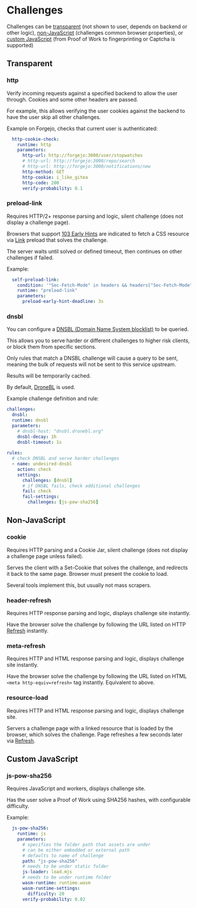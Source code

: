 # Challenges

Challenges can be [transparent](#transparent) (not shown to user, depends on backend or other logic), [non-JavaScript](#non-javascript) (challenges common browser properties), or [custom JavaScript](README.md#custom-javascript) (from Proof of Work to fingerprinting or Captcha is supported)

## Transparent

### http

Verify incoming requests against a specified backend to allow the user through. Cookies and some other headers are passed.

For example, this allows verifying the user cookies against the backend to have the user skip all other challenges.

Example on Forgejo, checks that current user is authenticated:
```yaml
  http-cookie-check:
    runtime: http
    parameters:
      http-url: http://forgejo:3000/user/stopwatches
      # http-url: http://forgejo:3000/repo/search
      # http-url: http://forgejo:3000/notifications/new
      http-method: GET
      http-cookie: i_like_gitea
      http-code: 200
      verify-probability: 0.1
```

### preload-link

Requires HTTP/2+ response parsing and logic, silent challenge (does not display a challenge page).

Browsers that support [103 Early Hints](https://developer.mozilla.org/en-US/docs/Web/HTTP/Reference/Status/103) are indicated to fetch a CSS resource via [Link](https://developer.mozilla.org/en-US/docs/Web/HTTP/Reference/Headers/Link) preload that solves the challenge.

The server waits until solved or defined timeout, then continues on other challenges if failed.

Example:
```yaml
  self-preload-link:
    condition: '"Sec-Fetch-Mode" in headers && headers["Sec-Fetch-Mode"] == "navigate"'
    runtime: "preload-link"
    parameters:
      preload-early-hint-deadline: 3s
```

### dnsbl

You can configure a [DNSBL (Domain Name System blocklist)](https://en.wikipedia.org/wiki/Domain_Name_System_blocklist) to be queried.

This allows you to serve harder or different challenges to higher risk clients, or block them from specific sections.

Only rules that match a DNSBL challenge will cause a query to be sent, meaning the bulk of requests will not be sent to this service upstream.

Results will be temporarily cached.

By default, [DroneBL](https://dronebl.org/) is used.

Example challenge definition and rule:
```yaml
challenges:
  dnsbl:
  runtime: dnsbl
  parameters:
    # dnsbl-host: "dnsbl.dronebl.org"
    dnsbl-decay: 1h
    dnsbl-timeout: 1s
    
rules:
  # check DNSBL and serve harder challenges
  - name: undesired-dnsbl
    action: check
    settings:
      challenges: [dnsbl]
      # if DNSBL fails, check additional challenges
      fail: check
      fail-settings:
        challenges: [js-pow-sha256]
```

## Non-JavaScript

### cookie

Requires HTTP parsing and a Cookie Jar, silent challenge (does not display a challenge page unless failed).

Serves the client with a Set-Cookie that solves the challenge, and redirects it back to the same page. Browser must present the cookie to load.

Several tools implement this, but usually not mass scrapers.

### header-refresh

Requires HTTP response parsing and logic, displays challenge site instantly.

Have the browser solve the challenge by following the URL listed on HTTP [Refresh](https://developer.mozilla.org/en-US/docs/Web/HTTP/Reference/Headers/Refresh) instantly.


### meta-refresh

Requires HTTP and HTML response parsing and logic, displays challenge site instantly.

Have the browser solve the challenge by following the URL listed on HTML `<meta http-equiv=refresh>` tag instantly. Equivalent to above.

### resource-load

Requires HTTP and HTML response parsing and logic, displays challenge site.

Servers a challenge page with a linked resource that is loaded by the browser, which solves the challenge. Page refreshes a few seconds later via [Refresh](https://developer.mozilla.org/en-US/docs/Web/HTTP/Reference/Headers/Refresh).

## Custom JavaScript

### js-pow-sha256

Requires JavaScript and workers, displays challenge site.

Has the user solve a Proof of Work using SHA256 hashes, with configurable difficulty.

Example:
```yaml
  js-pow-sha256:
    runtime: js
    parameters:
      # specifies the folder path that assets are under
      # can be either embedded or external path
      # defaults to name of challenge
      path: "js-pow-sha256"
      # needs to be under static folder
      js-loader: load.mjs
      # needs to be under runtime folder
      wasm-runtime: runtime.wasm
      wasm-runtime-settings:
        difficulty: 20
      verify-probability: 0.02
```

